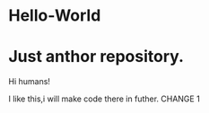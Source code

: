 # Hello-World
Just anthor repository.
===============
Hi humans!

I like this,i will make code there in futher.
CHANGE 1
